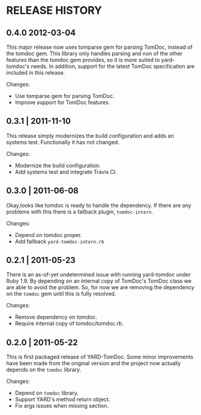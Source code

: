 # RELEASE HISTORY

## 0.4.0  2012-03-04

This major release now uses tomparse gem for parsing TomDoc,
instead of the tomdoc gem. This library only handles parsing
and non of the other features than the tomdoc gem provides,
so it is more suited to yard-tomdoc's needs. In addition,
support for the latest TomDoc specification are included in
this release.

Changes:

* Use tomparse gem for parsing TomDoc.
* Improve support for TomDoc features.


## 0.3.1 | 2011-11-10

This release simply modernizes the build configuration
and adds an systems test. Functionally it has not changed.

Changes:

* Modernize the build configuration.
* Add systems test and integrate Travis CI.


## 0.3.0 | 2011-06-08

Okay,looks like tomdoc is ready to handle the dependency. If there
are any problems with this there is a fallback plugin, `tomdoc-intern`.

Changes:

* Depend on tomdoc proper.
* Add fallback `yard-tomdoc-intern.rb`


## 0.2.1 | 2011-05-23

There is an as-of-yet undetermined issue with running yard-tomdoc under
Ruby 1.9. By depending on an internal copy of TomDoc's TomDoc class we
are able to avoid the problem. So, for now we are removing the dependency
on the `tomdoc` gem until this is fully resolved.

Changes:

* Remove dependency on tomdoc.
* Require internal copy of tomdoc/tomdoc.rb.


## 0.2.0 | 2011-05-22

This is first packaged release of YARD-TomDoc. Some minor improvements
have been made from the original version and the project now actually
depends on the `tomdoc` library.

Changes:

* Depend on `tomdoc` library.
* Support YARD's method return object.
* Fix args issues when missing section.

